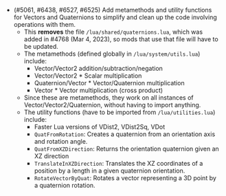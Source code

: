 - (#5061, #6438, #6527, #6525) Add metamethods and utility functions for Vectors and Quaternions to simplify and clean up the code involving operations with them.
  - This **removes** the file `/lua/shared/quaternions.lua`, which was added in #4768 (Mar 4, 2023), so mods that use that file will have to be updated.
  - The metamethods (defined globally in `/lua/system/utils.lua`) include:
    - Vector/Vector2 addition/subtraction/negation
    - Vector/Vector2 * Scalar multiplication
    - Quaternion/Vector * Vector/Quaternion multiplication
    - Vector * Vector multiplication (cross product)
  - Since these are metamethods, they work on all instances of Vector/Vector2/Quaternion, without having to import anything.
  - The utility functions (have to be imported from `/lua/utilities.lua`) include:
    - Faster Lua versions of VDist2, VDist2Sq, VDot
    - `QuatFromRotation`: Creates a quaternion from an orientation axis and rotation angle.
    - `QuatFromXZDirection`: Returns the orientation quaternion given an XZ direction
    - `TranslateInXZDirection`: Translates the XZ coordinates of a position by a length in a given quaternion orientation.
    - `RotateVectorByQuat`: Rotates a vector representing a 3D point by a quaternion rotation.
